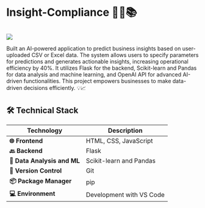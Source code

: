 # <p>**Insight-Compliance 🌟🔬📚**
<img  src="https://readme-typing-svg.herokuapp.com?color=45ffaa&size=40&width=900&height=80&lines=Welcome-to-Insight-Compliance"/>
</p>

Built an AI-powered application to predict business insights based on user-uploaded CSV or Excel data. The system allows users to specify parameters for predictions and generates actionable insights, increasing operational efficiency by 40%. It utilizes Flask for the backend, Scikit-learn and Pandas for data analysis and machine learning, and OpenAI API for advanced AI-driven functionalities. This project empowers businesses to make data-driven decisions efficiently. 💡📈


## 🛠️ Technical Stack


| **Technology**      | **Description**                                           |
|---------------------|-----------------------------------------------------------|
| **🌐 Frontend**     | HTML, CSS, JavaScript   |
| **🔙 Backend**      | Flask                                         |
| **🧭 Data Analysis and ML**     | Scikit-learn and Pandas                      |
| **🧪 Version Control** | Git                                                  |
| **📦 Package Manager** | pip                                                 |
| **💻 Environment**  | Development with VS Code                                |
